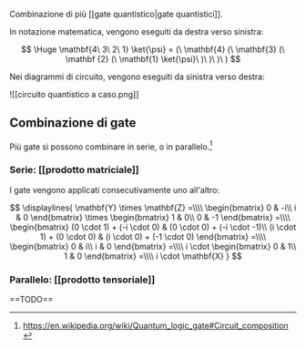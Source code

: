 Combinazione di più [[gate quantistico|gate quantistici]].

In notazione matematica, vengono eseguiti da destra verso sinistra:

$$
\Huge
\mathbf{4\ 3\ 2\ 1} \ket{\psi} = (\ \mathbf{4} (\ \mathbf{3} (\ \mathbf {2} (\ \mathbf{1} \ket{\psi}\ )\ )\ )\ )
$$

Nei diagrammi di circuito, vengono eseguiti da sinistra verso destra:

![[circuito quantistico a caso.png]]

## Combinazione di gate

Più gate si possono combinare in serie, o in parallelo.[^1]

### Serie: [[prodotto matriciale]]

I gate vengono applicati consecutivamente uno all'altro:

$$
\displaylines{
	\mathbf{Y} \times \mathbf{Z}
	=\\\\
	\begin{bmatrix}
		0 & -i\\
		i & 0
	\end{bmatrix}
	\times
	\begin{bmatrix}
		1 & 0\\
		0 & -1
	\end{bmatrix}
	=\\\\
	\begin{bmatrix}
		(0 \cdot 1) + (-i \cdot 0) & (0 \cdot 0) + (-i \cdot -1)\\
		(i \cdot 1) + (0 \cdot 0) & (i \cdot 0) + (-1 \cdot 0)
	\end{bmatrix}
	=\\\\
	\begin{bmatrix}
		0 & i\\
		i & 0
	\end{bmatrix}
	=\\\\
	i \cdot
	\begin{bmatrix}
		0 & 1\\
		1 & 0
	\end{bmatrix}
	=\\\\
	i \cdot \mathbf{X}
}
$$

### Parallelo: [[prodotto tensoriale]]

==TODO==


[^1]: https://en.wikipedia.org/wiki/Quantum_logic_gate#Circuit_composition